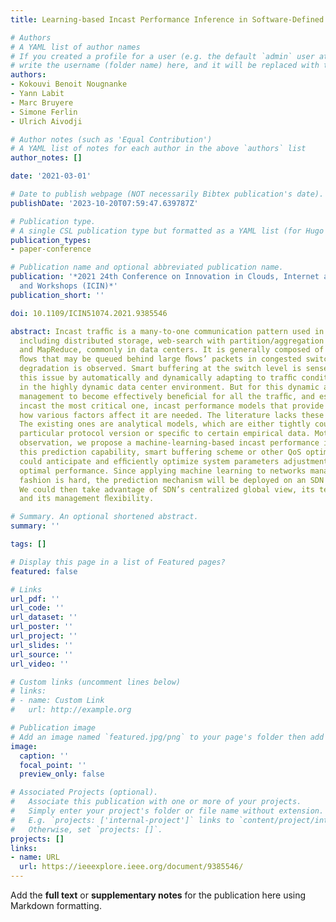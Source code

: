```yaml
---
title: Learning-based Incast Performance Inference in Software-Defined Data Centers

# Authors
# A YAML list of author names
# If you created a profile for a user (e.g. the default `admin` user at `content/authors/admin/`), 
# write the username (folder name) here, and it will be replaced with their full name and linked to their profile.
authors:
- Kokouvi Benoit Nougnanke
- Yann Labit
- Marc Bruyere
- Simone Ferlin
- Ulrich Aivodji

# Author notes (such as 'Equal Contribution')
# A YAML list of notes for each author in the above `authors` list
author_notes: []

date: '2021-03-01'

# Date to publish webpage (NOT necessarily Bibtex publication's date).
publishDate: '2023-10-20T07:59:47.639787Z'

# Publication type.
# A single CSL publication type but formatted as a YAML list (for Hugo requirements).
publication_types:
- paper-conference

# Publication name and optional abbreviated publication name.
publication: '*2021 24th Conference on Innovation in Clouds, Internet and Networks
  and Workshops (ICIN)*'
publication_short: ''

doi: 10.1109/ICIN51074.2021.9385546

abstract: Incast trafﬁc is a many-to-one communication pattern used in many applications,
  including distributed storage, web-search with partition/aggregation design pattern,
  and MapReduce, commonly in data centers. It is generally composed of short-lived
  ﬂows that may be queued behind large ﬂows’ packets in congested switches where performance
  degradation is observed. Smart buffering at the switch level is sensed to mitigate
  this issue by automatically and dynamically adapting to trafﬁc conditions changes
  in the highly dynamic data center environment. But for this dynamic and smart buffer
  management to become effectively beneﬁcial for all the trafﬁc, and especially for
  incast the most critical one, incast performance models that provide insights on
  how various factors affect it are needed. The literature lacks these types of models.
  The existing ones are analytical models, which are either tightly coupled with a
  particular protocol version or speciﬁc to certain empirical data. Motivated by this
  observation, we propose a machine-learning-based incast performance inference. With
  this prediction capability, smart buffering scheme or other QoS optimization algorithms
  could anticipate and efﬁciently optimize system parameters adjustment to achieve
  optimal performance. Since applying machine learning to networks managed in a distributed
  fashion is hard, the prediction mechanism will be deployed on an SDN control plane.
  We could then take advantage of SDN’s centralized global view, its telemetry capabilities,
  and its management ﬂexibility.

# Summary. An optional shortened abstract.
summary: ''

tags: []

# Display this page in a list of Featured pages?
featured: false

# Links
url_pdf: ''
url_code: ''
url_dataset: ''
url_poster: ''
url_project: ''
url_slides: ''
url_source: ''
url_video: ''

# Custom links (uncomment lines below)
# links:
# - name: Custom Link
#   url: http://example.org

# Publication image
# Add an image named `featured.jpg/png` to your page's folder then add a caption below.
image:
  caption: ''
  focal_point: ''
  preview_only: false

# Associated Projects (optional).
#   Associate this publication with one or more of your projects.
#   Simply enter your project's folder or file name without extension.
#   E.g. `projects: ['internal-project']` links to `content/project/internal-project/index.md`.
#   Otherwise, set `projects: []`.
projects: []
links:
- name: URL
  url: https://ieeexplore.ieee.org/document/9385546/
---
```


Add the **full text** or **supplementary notes** for the publication here using Markdown formatting.
